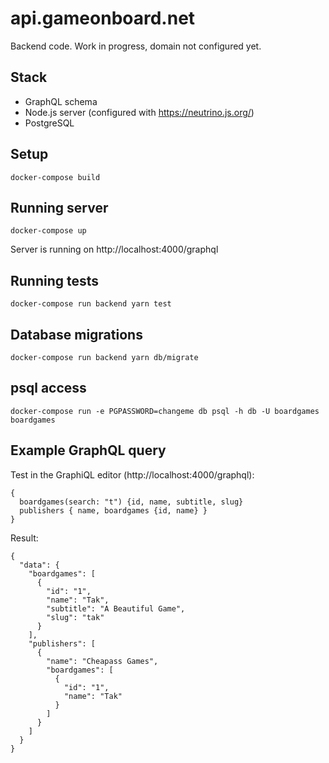# api.gameonboard.net

Backend code. Work in progress, domain not configured yet.

## Stack
- GraphQL schema
- Node.js server (configured with https://neutrino.js.org/)
- PostgreSQL

## Setup

`docker-compose build`

## Running server

`docker-compose up`

Server is running on http://localhost:4000/graphql

## Running tests
`docker-compose run backend yarn test`

## Database migrations
`docker-compose run backend yarn db/migrate`

## psql access
`docker-compose run -e PGPASSWORD=changeme db psql -h db -U boardgames boardgames`

## Example GraphQL query

Test in the GraphiQL editor (http://localhost:4000/graphql):
```
{
  boardgames(search: "t") {id, name, subtitle, slug}
  publishers { name, boardgames {id, name} }
}
```

Result:
```
{
  "data": {
    "boardgames": [
      {
        "id": "1",
        "name": "Tak",
        "subtitle": "A Beautiful Game",
        "slug": "tak"
      }
    ],
    "publishers": [
      {
        "name": "Cheapass Games",
        "boardgames": [
          {
            "id": "1",
            "name": "Tak"
          }
        ]
      }
    ]
  }
}
```